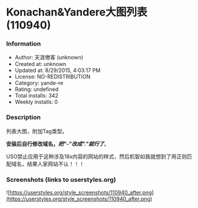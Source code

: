 # Konachan&Yandere大图列表 (110940)

### Information
- Author: 天涯倦客 (unknown)
- Created at: unknown
- Updated at: 8/29/2015, 4:03:17 PM
- License: NO-REDISTRIBUTION
- Category: yande-re
- Rating: undefined
- Total installs: 342
- Weekly installs: 0


### Description
列表大图，附加Tag类型。

<b>安装后自行修改域名，<i>把"-"改成"."就行了</i></b>。


USO禁止应用于这种涉及18x内容的网站的样式，然后机智如我就想到了用正则匹配域名，结果人家网站不认！！！


### Screenshots (links to userstyles.org)
![https://userstyles.org/style_screenshots/110940_after.png](https://userstyles.org/style_screenshots/110940_after.png)


